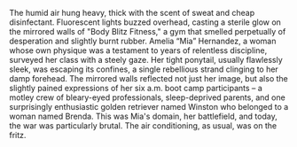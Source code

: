 The humid air hung heavy, thick with the scent of sweat and cheap disinfectant.  Fluorescent lights buzzed overhead, casting a sterile glow on the mirrored walls of "Body Blitz Fitness," a gym that smelled perpetually of desperation and slightly burnt rubber.  Amelia “Mia” Hernandez, a woman whose own physique was a testament to years of relentless discipline, surveyed her class with a steely gaze.  Her tight ponytail, usually flawlessly sleek, was escaping its confines, a single rebellious strand clinging to her damp forehead.  The mirrored walls reflected not just her image, but also the slightly pained expressions of her six a.m. boot camp participants – a motley crew of bleary-eyed professionals, sleep-deprived parents, and one surprisingly enthusiastic golden retriever named Winston who belonged to a woman named Brenda.  This was Mia's domain, her battlefield, and today, the war was particularly brutal. The air conditioning, as usual, was on the fritz.
